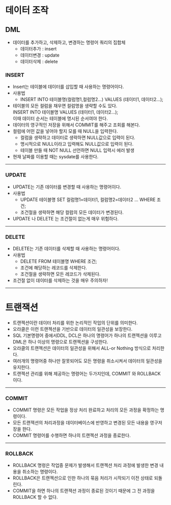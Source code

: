 # 데이터 조작

## DML 
 * 데이터를 추가하고, 삭제하고, 변경하는 명령어 쿼리의 집합체
   - 데이터추가 : insert
   - 데이터변경 : update
   - 데이터삭제 : delete

### INSERT
 * Insert는 테이블에 데이터를 삽입할 때 사용하는 명령어이다.
 * 사용법
    - INSERT INTO 테이블명(컬럼명1,컬럼명2…) VALUES (데이터1, 데이터2…);
 * 테이블의 모든 컬럼을 채우면 컬럼명을 생략할 수도 있다.  
  INSERT INTO 테이블명 VALUES (데이터1, 데이터2…);  
  이때 데이터 순서는 테이블에 명시된 순서여야 한다.
 * 데이터의 영구적인 저장을 위해서 COMMIT를 해주고 조회를 해본다.
 * 컬럼에 어떤 값을 넣어야 할지 모를 때 NULL을 입력한다.
   - 컬럼을 생략하고 데이터로 생략하면 NULL값으로 입력이 된다.
   - 명시적으로 NULL이라고 입력해도 NULL값으로 입력이 된다.
   - 테이블 만들 때 NOT NULL 선언하면 NULL 입력시 에러 발생
 * 현재 날짜를 이용할 때는 sysdate를 사용한다.

----------------------------------------------------------
### UPDATE
 * UPDATE는 기존 데이터를 변경할 때 사용하는 명령어이다.
 * 사용법
   - UPDATE 테이블명 SET 컬럼명1=데이터1, 컬럼명2=데이터2 … WHERE 조건;
   - 조건절을 생략하면 해당 컬럼의 모든 데이터가 변경된다.
 * UPDATE 나 DELETE 는 조건절이 없는게 매우 위험하다.

----------------------------------------------------------
### DELETE
 * DELETE는 기존 데이터를 삭제할 때 사용하는 명령어이다.
 * 사용법
   - DELETE FROM 테이블명 WHERE 조건;
   - 조건에 해당하는 레코드를 삭제한다.
   - 조건절을 생략하면 모든 레코드가 삭제된다.
 * 조건절 없이 데이터를 삭제하는 것을 매우 주의하자!

----------------------------------------------------------
# 트랜잭션
 * 트랜젝션이란 데이터 처리를 위한 논리적인 작업의 단위를 의미한다.
 * 오라클은 이런 트랜젝션을 기반으로 데이터의 일관성을 보장한다.
 * SQL 기본명령어 중에서DDL, DCL은 하나의 명령어가 하나의 트랜젝션을 이루고 DML은 하나 이상의 명령으로 트랜젝션을 구성한다.
 * 오라클의 트랜젝션은 데이터의 일관성을 위해서 ALL-or Nothing 방식으로 처리한다.
 * 여러개의 명령어중 하나만 잘못되어도 모든 명령을 취소시켜서 데이터의 일관성을 유지한다.
 * 트랜젝션 관리를 위해 제공하는 명령어는 두가지인데, 
COMMIT 와 ROLLBACK 이다.

----------------------------------------------------------
### COMMIT
 * COMMIT 명령은 모든 작업을 정상 처리 완료하고 처리의 모든 과정을 확정하는 명령이다.
 * 모든 트랜젝션의 처리과정을 데이터베이스에 반영하고 변경된 모든 내용을 영구저장을 한다.
 * COMMIT 명령어를 수행하면 하나의 트랜젝션 과정을 종료한다.

----------------------------------------------------------
### ROLLBACK
 * ROLLBACK 명령은 작업중 문제가 발생해서 트랜젝션 처리 과정에 발생한 변경 내용을 취소하는 명령이다.
 * ROLLBACK은 트랜젝션으로 인한 하나의 묶음 처리가 시작되기 이전 상태로 되돌린다.
 * COMMIT을 하면 하나의 트랜잭션 과정이 종료된 것이기 때문에 그 전 과정을 ROLLBACK 할 수 없다.